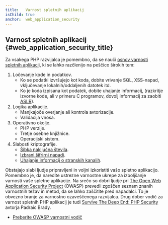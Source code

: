 ```yaml
---
title:   Varnost spletnih aplikacij
isChild: true
anchor:  web_application_security
---
```


## Varnost spletnih aplikacij {#web_application_security_title}

Za vsakega PHP razvijalca je pomembno, da se nauči [osnov varnosti spletnih aplikacij][4], ki se lahko razčlenijo na peščico širokih tem:

1. Ločevanje kode in podatkov.
   * Ko se podatki izvršujejo kot koda, dobite vrivanje SQL, XSS-napad, vključevanje lokalnih/oddaljenih datotek itd.
   * Ko je koda izpisana kot podatek, dobite uhajanje informacij, (razkritje izvorne kode, ali v primeru C programov,
     dovolj informacij za zaobiti [ASLR][5]).
2. Logika aplikacije.
   * Manjkajoče overjanje ali kontrola avtorizacije.
   * Validacija vnosa.
3. Operativno okolje.
   * PHP verzije.
   * Tretje osebne knjižnice.
   * Operacijski sistem.
4. Slabosti kriptografije.
   * [Šibka naključna števila][6].
   * [Izbrani šifrirni napadi][7].
   * [Uhajanje informacij o stranskih kanalih][8].

Obstajajo slabi ljudje pripravljeni in voljni izkoristiti vašo spletno aplikacijo. Pomembno je, da
naredite ustrezne varnostne ukrepe za izboljšanje varnosti vaše spletne aplikacije. Na srečo so dobri
ljudje pri [The Open Web Application Security Project][1] (OWASP) prevedli zgoščen seznam znanih varnostnih težav
in metod, da se lahko zaščitite pred napadalci. To je obvezno branje za varnostno ozaveščenega razvijalca. Drug dober vodič
za varnost spletnih PHP aplikacij je tudi [Survive The Deep End: PHP Security][3] avtorja Padraic Brady.

* [Preberite OWASP varnostni vodič][2]


[1]: https://www.owasp.org/
[2]: https://www.owasp.org/index.php/Guide_Table_of_Contents
[3]: http://phpsecurity.readthedocs.org/en/latest/index.html
[4]: https://paragonie.com/blog/2015/08/gentle-introduction-application-security
[5]: http://searchsecurity.techtarget.com/definition/address-space-layout-randomization-ASLR
[6]: https://paragonie.com/blog/2016/01/on-design-and-implementation-stealth-backdoor-for-web-applications
[7]: https://paragonie.com/blog/2015/05/using-encryption-and-authentication-correctly
[8]: http://blog.ircmaxell.com/2014/11/its-all-about-time.html
